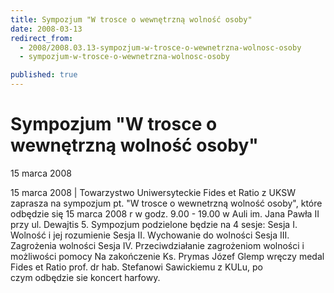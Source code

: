 ```yaml
---
title: Sympozjum "W trosce o wewnętrzną wolność osoby"
date: 2008-03-13
redirect_from: 
  - 2008/2008.03.13-sympozjum-w-trosce-o-wewnetrzna-wolnosc-osoby
  - sympozjum-w-trosce-o-wewnetrzna-wolnosc-osoby

published: true
---
```




# Sympozjum "W trosce o wewnętrzną wolność osoby"

<time>15 marca 2008</time>

15 marca 2008 | 
Towarzystwo Uniwersyteckie Fides et Ratio z UKSW zaprasza na sympozjum pt. "W trosce o wewnetrzną wolność osoby", które odbędzie się 15 marca 2008 r&nbsp;w godz. 9.00 - 19.00&nbsp;w Auli im. Jana Pawła II przy ul. Dewajtis 5. Sympozjum podzielone będzie na 4 sesje:
Sesja I. Wolność i jej rozumienie
Sesja II. Wychowanie do wolności
Sesja III. Zagrożenia wolności
Sesja IV. Przeciwdziałanie zagrożeniom wolności i możliwości pomocy
Na zakończenie Ks. Prymas Józef Glemp wręczy medal Fides et Ratio prof. dr hab. Stefanowi Sawickiemu&nbsp;z KULu, po czym&nbsp;odbędzie sie&nbsp;koncert harfowy.


<!--CONTENT FROM OLD SERVER (jos before 2013): 15 marca 2008 | 
Towarzystwo Uniwersyteckie Fides et Ratio z UKSW zaprasza na sympozjum pt. "W trosce o wewnetrzną wolność osoby", które odbędzie się 15 marca 2008 r&nbsp;w godz. 9.00 - 19.00&nbsp;w Auli im. Jana Pawła II przy ul. Dewajtis 5. Sympozjum podzielone będzie na 4 sesje:


Sesja I. Wolność i jej rozumienie


Sesja II. Wychowanie do wolności


Sesja III. Zagrożenia wolności


Sesja IV. Przeciwdziałanie zagrożeniom wolności i możliwości pomocy


Na zakończenie Ks. Prymas Józef Glemp wręczy medal Fides et Ratio prof. dr hab. Stefanowi Sawickiemu&nbsp;z KULu, po czym&nbsp;odbędzie sie&nbsp;koncert harfowy.

-->

<!--{{json:{"created_date":"2008-03-13 14:19:48","publish_down":"0000-00-00 00:00:00","id":"591"}}}-->